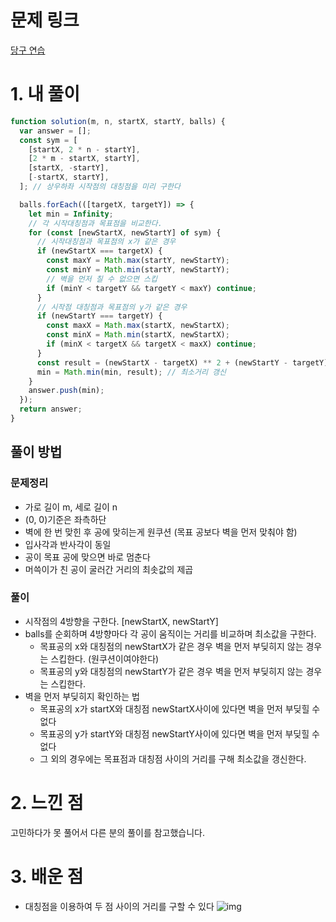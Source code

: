 # 문제 링크

[당구 연습](https://school.programmers.co.kr/learn/courses/30/lessons/169198)

# 1. 내 풀이

```js
function solution(m, n, startX, startY, balls) {
  var answer = [];
  const sym = [
    [startX, 2 * n - startY],
    [2 * m - startX, startY],
    [startX, -startY],
    [-startX, startY],
  ]; // 상우하좌 시작점의 대칭점을 미리 구한다

  balls.forEach(([targetX, targetY]) => {
    let min = Infinity;
    // 각 시작대칭점과 목표점을 비교한다.
    for (const [newStartX, newStartY] of sym) {
      // 시작대칭점과 목표점의 x가 같은 경우
      if (newStartX === targetX) {
        const maxY = Math.max(startY, newStartY);
        const minY = Math.min(startY, newStartY);
        // 벽을 먼저 칠 수 없으면 스킵
        if (minY < targetY && targetY < maxY) continue;
      }
      // 시작점 대칭점과 목표점의 y가 같은 경우
      if (newStartY === targetY) {
        const maxX = Math.max(startX, newStartX);
        const minX = Math.min(startX, newStartX);
        if (minX < targetX && targetX < maxX) continue;
      }
      const result = (newStartX - targetX) ** 2 + (newStartY - targetY) ** 2; // 거리를 구한다.
      min = Math.min(min, result); // 최소거리 갱신
    }
    answer.push(min);
  });
  return answer;
}
```

## 풀이 방법

### 문제정리

- 가로 길이 m, 세로 길이 n
- (0, 0)기준은 좌측하단
- 벽에 한 번 맞힌 후 공에 맞히는게 원쿠션 (목표 공보다 벽을 먼저 맞춰야 함)
- 입사각과 반사각이 동일
- 공이 목표 공에 맞으면 바로 멈춘다
- 머쓱이가 친 공이 굴러간 거리의 최솟값의 제곱

### 풀이

- 시작점의 4방향을 구한다. [newStartX, newStartY]
- balls를 순회하며 4방향마다 각 공이 움직이는 거리를 비교하며 최소값을 구한다.
  - 목표공의 x와 대칭점의 newStartX가 같은 경우 벽을 먼저 부딪히지 않는 경우는 스킵한다. (원쿠션이여야한다)
  - 목표공의 y와 대칭점의 newStartY가 같은 경우 벽을 먼저 부딪히지 않는 경우는 스킵한다.
- 벽을 먼저 부딪히지 확인하는 법
  - 목표공의 x가 startX와 대칭점 newStartX사이에 있다면 벽을 먼저 부딪힐 수 없다
  - 목표공의 y가 startY와 대칭점 newStartY사이에 있다면 벽을 먼저 부딪힐 수 없다
  - 그 외의 경우에는 목표점과 대칭점 사이의 거리를 구해 최소값을 갱신한다.

# 2. 느낀 점

고민하다가 못 풀어서 다른 분의 풀이를 참고했습니다.

# 3. 배운 점

- 대칭점을 이용하여 두 점 사이의 거리를 구할 수 있다
  ![img](./img/img2_2.png)
